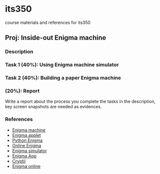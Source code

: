 # its350
course materials and references for its350

## Proj: Inside-out Enigma machine

### Description




### Task 1 (40%): Using Enigma machine simulator

### Task 2 (40%): Building a paper Enigma machine

### (20%): Report

Write a report about the process you complete the tasks in the description, key screen snapshots are needed as evidences.


### References
* [Enigma machine](https://en.wikipedia.org/wiki/Enigma_machine)
* [Enigma applet](http://russells.freeshell.org/enigma/)
* [Python Enigma](https://gist.github.com/williame/94beef4b9afea659864950c29d402b90)
* [Online Enigma](https://www.101computing.net/enigma-machine-emulator/)
* [Enigma simulator](http://users.telenet.be/d.rijmenants/en/enigmasim.htm)
* [Enigma App](https://play.google.com/store/apps/details?id=uk.co.franklinheath.enigmasim&hl=en_US&gl=US)
* [Cryptii](https://cryptii.com/pipes/enigma-machine)
* [Enigma online](https://observablehq.com/@tmcw/enigma-machine)